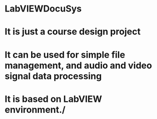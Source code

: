 # LabVIEWDocuSys
# It is just a course design project
# It can be used for simple file management, and audio and video signal data processing
# It is based on LabVIEW environment./ 

